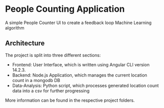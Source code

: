 # People Counting Application
A simple People Counter UI to create a feedback loop Machine Learning algorithm

## Architecture

The project is split into three different sections:
- Frontend: User Interface, which is written using Angular CLI version 14.2.3.
- Backend: Node.js Application, which manages the current location count in a mongodb DB
- Data-Analysis: Python script, which processes generated location count data into a csv for further progressing

More information can be found in the respective project folders.
